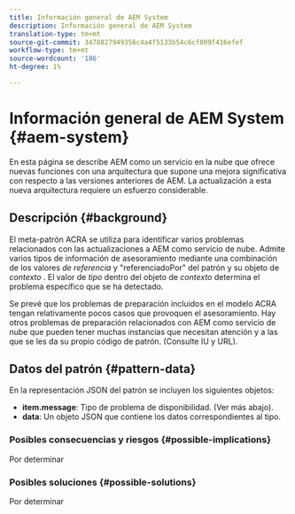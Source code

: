 ```yaml
---
title: Información general de AEM System
description: Información general de AEM System
translation-type: tm+mt
source-git-commit: 3478827949356c4a4f5133b54c6cf809f416efef
workflow-type: tm+mt
source-wordcount: '186'
ht-degree: 1%

---
```



# Información general de AEM System {#aem-system}

En esta página se describe AEM como un servicio en la nube que ofrece nuevas funciones con una arquitectura que supone una mejora significativa con respecto a las versiones anteriores de AEM. La actualización a esta nueva arquitectura requiere un esfuerzo considerable.

## Descripción {#background}

El meta-patrón ACRA se utiliza para identificar varios problemas relacionados con las actualizaciones a AEM como servicio de nube. Admite varios tipos de información de asesoramiento mediante una combinación de los valores *de referencia* y &quot;referenciadoPor&quot; del patrón y su objeto de *contexto* . El valor de *tipo* dentro del objeto de *contexto* determina el problema específico que se ha detectado.

Se prevé que los problemas de preparación incluidos en el modelo ACRA tengan relativamente pocos casos que provoquen el asesoramiento. Hay otros problemas de preparación relacionados con AEM como servicio de nube que pueden tener muchas instancias que necesitan atención y a las que se les da su propio código de patrón. (Consulte IU y URL).

## Datos del patrón {#pattern-data}

En la representación JSON del patrón se incluyen los siguientes objetos:

* **item.message**: Tipo de problema de disponibilidad. (Ver más abajo).
* **data**: Un objeto JSON que contiene los datos correspondientes al tipo.

### Posibles consecuencias y riesgos {#possible-implications}

Por determinar

### Posibles soluciones  {#possible-solutions}

Por determinar
